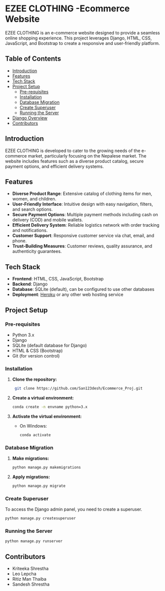 # EZEE CLOTHING -Ecommerce Website

EZEE CLOTHING is an e-commerce website designed to provide a seamless online shopping experience. This project leverages Django, HTML, CSS, JavaScript, and Bootstrap to create a responsive and user-friendly platform.

## Table of Contents
- [Introduction](#introduction)
- [Features](#features)
- [Tech Stack](#tech-stack)
- [Project Setup](#project-setup)
  - [Pre-requisites](#pre-requisites)
  - [Installation](#installation)
  - [Database Migration](#database-migration)
  - [Create Superuser](#create-superuser)
  - [Running the Server](#running-the-server)
- [Django Overview](#django-overview)
- [Contributors](#contributors)

## Introduction
EZEE CLOTHING is developed to cater to the growing needs of the e-commerce market, particularly focusing on the Nepalese market. The website includes features such as a diverse product catalog, secure payment options, and efficient delivery systems.

## Features

- **Diverse Product Range**: Extensive catalog of clothing items for men, women, and children.
- **User-Friendly Interface**: Intuitive design with easy navigation, filters, and search options.
- **Secure Payment Options**: Multiple payment methods including cash on delivery (COD) and mobile wallets.
- **Efficient Delivery System**: Reliable logistics network with order tracking and notifications.
- **Customer Support**: Responsive customer service via chat, email, and phone.
- **Trust-Building Measures**: Customer reviews, quality assurance, and authenticity guarantees.



## Tech Stack
- **Frontend**: HTML, CSS, JavaScript, Bootstrap
- **Backend**: Django
- **Database**: SQLite (default), can be configured to use other databases
- **Deployment**: [Heroku](https://www.heroku.com/) or any other web hosting service

## Project Setup

### Pre-requisites
- Python 3.x
- Django
- SQLite (default database for Django)
- HTML & CSS (Bootstrap)
- Git (for version control)


### Installation
1. **Clone the repository:**
    ```bash
     git clone https://github.com/San123desh/Ecommerce_Proj.git

    ```

2. **Create a virtual environment:**
    ```bash
    conda create -n envname python=3.x 
    ```

3. **Activate the virtual environment:**
    - On Windows:
      ```bash
      conda activate 
      ```

### Database Migration
1. **Make migrations:**
    ```bash
    python manage.py makemigrations
    ```

2. **Apply migrations:**
    ```bash
    python manage.py migrate
    ```

### Create Superuser
To access the Django admin panel, you need to create a superuser.
```bash
python manage.py createsuperuser
```

### Running the Server
```bash
python manage.py runserver
```

## Contributors

- Kriteeka Shrestha
- Leo Lepcha
- Ritiz Man Thaiba
- Sandesh Shrestha